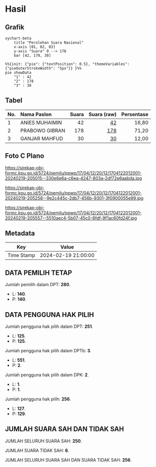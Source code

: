 # Hasil

## Grafik

```mermaid
xychart-beta
    title "Perolehan Suara Nasional"
    x-axis [01, 02, 03]
    y-axis "Suara" 0 --> 178
    bar [42, 178, 30]
```

```mermaid
%%{init: {"pie": {"textPosition": 0.5}, "themeVariables": {"pieOuterStrokeWidth": "5px"}} }%%
pie showData
    "1" : 42
    "2" : 178
    "3" : 30
```

## Tabel

| No. | Nama Paslon    | Suara | Suara (raw) | Persentase |
|:--- |:-------------- | -----:| -----------:| ----------:|
| 1   | ANIES MUHAIMIN | 42    | [42][p-1]   | 16,80      |
| 2   | PRABOWO GIBRAN | 178   | [178][p-2]  | 71,20      |
| 3   | GANJAR MAHFUD  | 30    | [30][p-3]   | 12,00      |


[p-1]: https://github.com/gigit-pemilu/pemilu-2024/blob/main/pilpres/hitung-suara/sub/17-bengkulu/sub/04-kaur/sub/12-tetap/sub/2012-suka-raja/sub/001-tps/sub/paslon-1.txt
[p-2]: https://github.com/gigit-pemilu/pemilu-2024/blob/main/pilpres/hitung-suara/sub/17-bengkulu/sub/04-kaur/sub/12-tetap/sub/2012-suka-raja/sub/001-tps/sub/paslon-2.txt
[p-3]: https://github.com/gigit-pemilu/pemilu-2024/blob/main/pilpres/hitung-suara/sub/17-bengkulu/sub/04-kaur/sub/12-tetap/sub/2012-suka-raja/sub/001-tps/sub/paslon-3.txt

## Foto C Plano

https://sirekap-obj-formc.kpu.go.id/5724/pemilu/ppwp/17/04/12/20/12/1704122012001-20240219-205015--330e6e6a-c6ea-4247-803a-2df72e6aabda.jpg

https://sirekap-obj-formc.kpu.go.id/5724/pemilu/ppwp/17/04/12/20/12/1704122012001-20240219-205258--9e2c445c-2db7-456b-9301-3f0900055e99.jpg

https://sirekap-obj-formc.kpu.go.id/5724/pemilu/ppwp/17/04/12/20/12/1704122012001-20240219-205557--5510aec4-5b07-45c0-8fdf-9f1ac60fd24f.jpg


## Metadata

| Key        | Value               |
| ---------- | ------------------- |
| Time Stamp | 2024-02-19 21:00:00 |


## DATA PEMILIH TETAP

Jumlah pemilih dalam DPT: **280**.
 * L: **140**.
 * P: **140**.

## DATA PENGGUNA HAK PILIH

Jumlah pengguna hak pilih dalam DPT: **251**.
 * L: **125**.
 * P: **125**.

Jumlah pengguna hak pilih dalam DPTb: **3**.
 * L: **551**.
 * P: **2**.

Jumlah pengguna hak pilih dalam DPK: **2**.
 * L: **1**.
 * P: **1**.

Jumlah pengguna hak pilih: **256**.
 * L: **127**.
 * P: **129**.

## JUMLAH SUARA SAH DAN TIDAK SAH

JUMLAH SELURUH SUARA SAH: **250**.

JUMLAH SUARA TIDAK SAH: **6**.

JUMLAH SELURUH SUARA SAH DAN SUARA TIDAK SAH: **256**.


